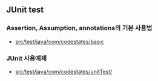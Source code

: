 ## JUnit test

### Assertion, Assumption, annotations의 기본 사용법
- [src/test/java/com/codestates/basic](#https://github.com/Mason3144/Junit_test_practice/tree/main/src/test/java/com/codestates/basic)

### JUnit 사용예제
- [src/test/java/com/codestates/unitTest/](#https://github.com/Mason3144/Junit_test_practice/tree/main/src/test/java/com/codestates/unitTest)